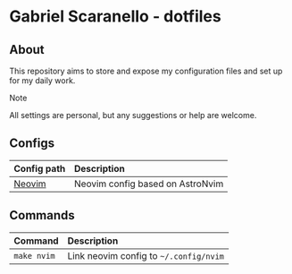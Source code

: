 # Gabriel Scaranello - dotfiles

## About

This repository aims to store and expose my configuration files and set up for my daily work.

> [!NOTE]  
> All settings are personal, but any suggestions or help are welcome.

## Configs

| Config path                       | Description                      |
| :--                               | :--                              |
| [Neovim](./config/nvim/README.md) | Neovim config based on AstroNvim |

## Commands

| Command     | Description                            |
| :--         | :--                                    |
| `make nvim` | Link neovim config to `~/.config/nvim` |
